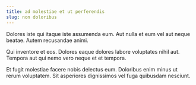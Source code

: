 ```yaml
---
title: ad molestiae et ut perferendis
slug: non doloribus
---
```


Dolores iste qui itaque iste assumenda eum. Aut nulla et eum vel aut neque beatae. Autem recusandae animi.

Qui inventore et eos. Dolores eaque dolores labore voluptates nihil aut. Tempora aut qui nemo vero neque et et tempora.

Et fugit molestiae facere nobis delectus eum. Doloribus enim minus ut rerum voluptatem. Sit asperiores dignissimos vel fuga quibusdam nesciunt.
